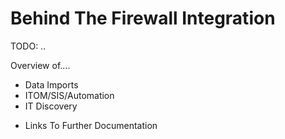 # Behind The Firewall Integration

TODO: ..

Overview of....

- Data Imports
- ITOM/SIS/Automation
- IT Discovery
* Links To Further Documentation

